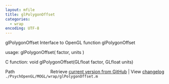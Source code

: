 ```yaml
---
layout: mfile
title: glPolygonOffset
categories:
  - wrap
encoding: UTF-8
---
```


glPolygonOffset  Interface to OpenGL function glPolygonOffset

usage:  glPolygonOffset\( factor, units \)

C function:  void glPolygonOffset\(GLfloat factor, GLfloat units\)


<div class="code_header" style="text-align:right;">
  <span style="float:left;">Path&nbsp;&nbsp;</span> <span class="counter">Retrieve <a href=
  "https://raw.github.com/Psychtoolbox-3/Psychtoolbox-3/beta/./PsychOpenGL/MOGL/wrap/glPolygonOffset.m">current version from GitHub</a> | View <a href=
  "https://github.com/Psychtoolbox-3/Psychtoolbox-3/commits/beta/./PsychOpenGL/MOGL/wrap/glPolygonOffset.m">changelog</a></span>
</div>
<div class="code">
  <code>./PsychOpenGL/MOGL/wrap/glPolygonOffset.m</code>
</div>
